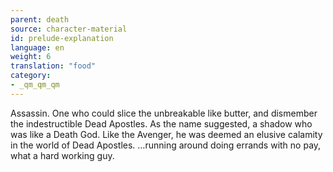 ```yaml
---
parent: death
source: character-material
id: prelude-explanation
language: en
weight: 6
translation: "food"
category:
- _qm_qm_qm
---
```


Assassin. One who could slice the unbreakable like butter, and dismember the indestructible Dead Apostles. As the name suggested, a shadow who was like a Death God.
Like the Avenger, he was deemed an elusive calamity in the world of Dead Apostles.
…running around doing errands with no pay, what a hard working guy.
